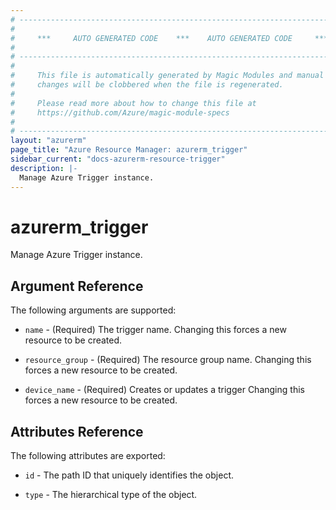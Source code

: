 ```yaml
---
# ----------------------------------------------------------------------------
#
#     ***     AUTO GENERATED CODE    ***    AUTO GENERATED CODE     ***
#
# ----------------------------------------------------------------------------
#
#     This file is automatically generated by Magic Modules and manual
#     changes will be clobbered when the file is regenerated.
#
#     Please read more about how to change this file at
#     https://github.com/Azure/magic-module-specs
#
# ----------------------------------------------------------------------------
layout: "azurerm"
page_title: "Azure Resource Manager: azurerm_trigger"
sidebar_current: "docs-azurerm-resource-trigger"
description: |-
  Manage Azure Trigger instance.
---
```


# azurerm_trigger

Manage Azure Trigger instance.


## Argument Reference

The following arguments are supported:

* `name` - (Required) The trigger name. Changing this forces a new resource to be created.

* `resource_group` - (Required) The resource group name. Changing this forces a new resource to be created.

* `device_name` - (Required) Creates or updates a trigger Changing this forces a new resource to be created.

## Attributes Reference

The following attributes are exported:

* `id` - The path ID that uniquely identifies the object.

* `type` - The hierarchical type of the object.
